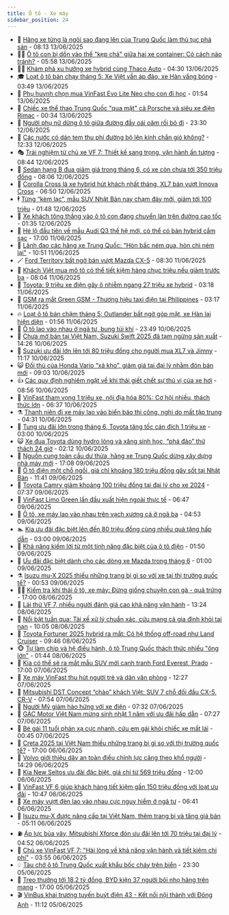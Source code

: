 ```yaml
---
title: Ô tô - Xe máy
sidebar_position: 24
---
```


<!-- dantri-o-to-xe-may:START -->
- 🤡 [Hãng xe từng là ngôi sao đang lên của Trung Quốc làm thủ tục phá sản](https://dantri.com.vn/o-to-xe-may/hang-xe-tung-la-ngoi-sao-dang-len-cua-trung-quoc-lam-thu-tuc-pha-san-20250613095049243.htm) - 08:13 13/06/2025
- 🧑‍💻 [Ô tô con bị dồn vào thế &quot;kẹp chả&quot; giữa hai xe container: Có cách nào tránh?](https://dantri.com.vn/o-to-xe-may/o-to-con-bi-don-vao-the-kep-cha-giua-hai-xe-container-co-cach-nao-tranh-20250613111433870.htm) - 05:58 13/06/2025
- 🧑‍💻 [Khám phá xu hướng xe hybrid cùng Thaco Auto](https://dantri.com.vn/o-to-xe-may/kham-pha-xu-huong-xe-hybrid-cung-thaco-auto-20250613110425475.htm) - 04:30 13/06/2025
- 🎓 [Loạt ô tô bán chạy tháng 5: Xe Việt vẫn áp đảo, xe Hàn vắng bóng](https://dantri.com.vn/o-to-xe-may/loat-o-to-ban-chay-thang-5-xe-viet-van-ap-dao-xe-han-vang-bong-20250613103823816.htm) - 03:49 13/06/2025
- 🌊 [Phụ huynh chọn mua VinFast Evo Lite Neo cho con đi học](https://dantri.com.vn/o-to-xe-may/phu-huynh-chon-mua-vinfast-evo-lite-neo-cho-con-di-hoc-20250613084130874.htm) - 01:54 13/06/2025
- 🥷 [Chiếc xe thể thao Trung Quốc &quot;qua mặt&quot; cả Porsche và siêu xe điện Rimac](https://dantri.com.vn/o-to-xe-may/chiec-xe-the-thao-trung-quoc-qua-mat-ca-porsche-va-sieu-xe-dien-rimac-20250613014146475.htm) - 00:34 13/06/2025
- 🤩 [Người phụ nữ dừng ô tô giữa đường đầy oái oăm rồi bỏ đi](https://dantri.com.vn/o-to-xe-may/nguoi-phu-nu-dung-o-to-giua-duong-day-oai-oam-roi-bo-di-20250613002634209.htm) - 23:30 12/06/2025
- 🫶 [Các nước có dán tem thu phí đường bộ lên kính chắn gió không?](https://dantri.com.vn/o-to-xe-may/cac-nuoc-co-dan-tem-thu-phi-duong-bo-len-kinh-chan-gio-khong-20250612165953606.htm) - 12:33 12/06/2025
- 🎭 [Trải nghiệm từ chủ xe VF 7: Thiết kế sang trọng, vận hành ấn tượng](https://dantri.com.vn/o-to-xe-may/trai-nghiem-tu-chu-xe-vf-7-thiet-ke-sang-trong-van-hanh-an-tuong-20250612153858480.htm) - 08:44 12/06/2025
- 🌁 [Sedan hạng B đua giảm giá trong tháng 6, có xe còn chưa tới 350 triệu đồng](https://dantri.com.vn/o-to-xe-may/sedan-hang-b-dua-giam-gia-trong-thang-6-co-xe-con-chua-toi-350-trieu-dong-20250612120207562.htm) - 08:06 12/06/2025
- 🦩 [Corolla Cross là xe hybrid hút khách nhất tháng, XL7 bán vượt Innova Cross](https://dantri.com.vn/o-to-xe-may/corolla-cross-la-xe-hybrid-hut-khach-nhat-thang-xl7-ban-vuot-innova-cross-20250612110003805.htm) - 06:50 12/06/2025
- 🕴 [Từng “kèm lạc”, mẫu SUV Nhật Bản nay chạm đáy mới, giảm tới 100 triệu](https://dantri.com.vn/o-to-xe-may/tung-kem-lac-mau-suv-nhat-ban-nay-cham-day-moi-giam-toi-100-trieu-20250611122713353.htm) - 01:48 12/06/2025
- 🎡 [Xe khách tông thẳng vào ô tô con đang chuyển làn trên đường cao tốc](https://dantri.com.vn/o-to-xe-may/xe-khach-tong-thang-vao-o-to-con-dang-chuyen-lan-tren-duong-cao-toc-20250611235225189.htm) - 01:35 12/06/2025
- 📝 [Hé lộ đầu tiên về mẫu Audi Q3 thế hệ mới, có thể có bản hybrid cắm sạc](https://dantri.com.vn/o-to-xe-may/he-lo-dau-tien-ve-mau-audi-q3-the-he-moi-co-the-co-ban-hybrid-cam-sac-20250611182827983.htm) - 17:00 11/06/2025
- 🧐 [Lãnh đạo các hãng xe Trung Quốc: &quot;Hòn bấc ném qua, hòn chì ném lại&quot;](https://dantri.com.vn/o-to-xe-may/lanh-dao-cac-hang-xe-trung-quoc-hon-bac-nem-qua-hon-chi-nem-lai-20250611120607632.htm) - 10:51 11/06/2025
- 🪄 [Ford Territory bất ngờ bán vượt Mazda CX-5](https://dantri.com.vn/o-to-xe-may/ford-territory-bat-ngo-ban-vuot-mazda-cx-5-20250611150339818.htm) - 08:30 11/06/2025
- 🧰 [Khách Việt mua mô tô có thể tiết kiệm hàng chục triệu nếu giảm trước bạ](https://dantri.com.vn/o-to-xe-may/khach-viet-mua-mo-to-co-the-tiet-kiem-hang-chuc-trieu-neu-giam-truoc-ba-20250611135239647.htm) - 08:04 11/06/2025
- 🚀 [Toyota: 9 triệu xe điện gây ô nhiễm ngang 27 triệu xe hybrid](https://dantri.com.vn/o-to-xe-may/toyota-9-trieu-xe-dien-gay-o-nhiem-ngang-27-trieu-xe-hybrid-20250610184221254.htm) - 03:18 11/06/2025
- 💪 [GSM ra mắt Green GSM - Thương hiệu taxi điện tại Philippines](https://dantri.com.vn/o-to-xe-may/gsm-ra-mat-green-gsm-thuong-hieu-taxi-dien-tai-philippines-20250611101000321.htm) - 03:17 11/06/2025
- 🔥 [Loạt ô tô bán chậm tháng 5: Outlander bất ngờ góp mặt, xe Hàn lại hiện diện](https://dantri.com.vn/o-to-xe-may/loat-o-to-ban-cham-thang-5-outlander-bat-ngo-gop-mat-xe-han-lai-hien-dien-20250610224816820.htm) - 01:56 11/06/2025
- 🐲 [Ô tô lao vào nhau ở ngã tư, bung túi khí](https://dantri.com.vn/o-to-xe-may/o-to-lao-vao-nhau-o-nga-tu-bung-tui-khi-20250610215051412.htm) - 23:49 10/06/2025
- 🌋 [Chưa mở bán tại Việt Nam, Suzuki Swift 2025 đã tạm ngừng sản xuất](https://dantri.com.vn/o-to-xe-may/chua-mo-ban-tai-viet-nam-suzuki-swift-2025-da-tam-ngung-san-xuat-20250610105301659.htm) - 14:26 10/06/2025
- 🤩 [Suzuki ưu đãi lớn lên tới 80 triệu đồng cho người mua XL7 và Jimny](https://dantri.com.vn/o-to-xe-may/suzuki-uu-dai-lon-len-toi-80-trieu-dong-cho-nguoi-mua-xl7-va-jimny-20250610140900174.htm) - 11:17 10/06/2025
- 😺 [Đối thủ của Honda Vario “xả kho”, giảm giá tại đại lý nhằm đón bản mới](https://dantri.com.vn/o-to-xe-may/doi-thu-cua-honda-vario-xa-kho-giam-gia-tai-dai-ly-nham-don-ban-moi-20250610124200912.htm) - 09:03 10/06/2025
- 👍 [Các quy định nghiêm ngặt về khí thải giết chết sự thú vị của xe hơi](https://dantri.com.vn/o-to-xe-may/cac-quy-dinh-nghiem-ngat-ve-khi-thai-giet-chet-su-thu-vi-cua-xe-hoi-20250610130309332.htm) - 08:56 10/06/2025
- 🎃 [VinFast tham vọng 1 triệu xe, nội địa hóa 80%: Cơ hội nhiều, thách thức lớn](https://dantri.com.vn/o-to-xe-may/vinfast-tham-vong-1-trieu-xe-noi-dia-hoa-80-co-hoi-nhieu-thach-thuc-lon-20250610130343645.htm) - 06:37 10/06/2025
- ⚗️ [Thanh niên đi xe máy lao vào biển báo thi công, nghi do mất tập trung](https://dantri.com.vn/o-to-xe-may/thanh-nien-di-xe-may-lao-vao-bien-bao-thi-cong-nghi-do-mat-tap-trung-20250610111934256.htm) - 04:31 10/06/2025
- 🦄 [Tung ưu đãi lớn trong tháng 6, Toyota tăng tốc cán đích 1 triệu xe](https://dantri.com.vn/o-to-xe-may/tung-uu-dai-lon-trong-thang-6-toyota-tang-toc-can-dich-1-trieu-xe-20250609161953191.htm) - 03:00 10/06/2025
- 😺 [Xe đua Toyota dùng hydro lỏng và xăng sinh học, “phá đảo” thử thách 24 giờ](https://dantri.com.vn/o-to-xe-may/xe-dua-toyota-dung-hydro-long-va-xang-sinh-hoc-pha-dao-thu-thach-24-gio-20250610091017148.htm) - 02:12 10/06/2025
- 💼 [Nguồn cung toàn cầu dư thừa, hãng xe Trung Quốc dừng xây dựng nhà máy mới](https://dantri.com.vn/o-to-xe-may/nguon-cung-toan-cau-du-thua-hang-xe-trung-quoc-dung-xay-dung-nha-may-moi-20250609235956180.htm) - 17:08 09/06/2025
- 💃 [Ô tô điện một chỗ ngồi, giá chỉ khoảng 180 triệu đồng gây sốt tại Nhật Bản](https://dantri.com.vn/o-to-xe-may/o-to-dien-mot-cho-ngoi-gia-chi-khoang-180-trieu-dong-gay-sot-tai-nhat-ban-20250609165737610.htm) - 11:41 09/06/2025
- 🚀 [Toyota Camry giảm khoảng 100 triệu đồng tại đại lý cho xe 2024](https://dantri.com.vn/o-to-xe-may/toyota-camry-giam-khoang-100-trieu-dong-tai-dai-ly-cho-xe-2024-20250609114543746.htm) - 07:37 09/06/2025
- 🤩 [VinFast Limo Green lần đầu xuất hiện ngoài thực tế](https://dantri.com.vn/o-to-xe-may/vinfast-limo-green-lan-dau-xuat-hien-ngoai-thuc-te-20250609105344522.htm) - 06:47 09/06/2025
- 💪 [Ô tô, xe máy lao vào nhau trên vạch xương cá ở ngã ba](https://dantri.com.vn/o-to-xe-may/o-to-xe-may-lao-vao-nhau-tren-vach-xuong-ca-o-nga-ba-20250609093642654.htm) - 04:53 09/06/2025
- 🏊 [Kia ưu đãi đặc biệt lên đến 80 triệu đồng cùng nhiều quà tặng hấp dẫn](https://dantri.com.vn/o-to-xe-may/kia-uu-dai-dac-biet-len-den-80-trieu-dong-cung-nhieu-qua-tang-hap-dan-20250608214628751.htm) - 03:00 09/06/2025
- 💄 [Khả năng kiếm lời từ một tính năng đặc biệt của ô tô điện](https://dantri.com.vn/o-to-xe-may/kha-nang-kiem-loi-tu-mot-tinh-nang-dac-biet-cua-o-to-dien-20250609002134733.htm) - 01:50 09/06/2025
- 👺 [Ưu đãi đặc biệt dành cho các dòng xe Mazda trong tháng 6](https://dantri.com.vn/o-to-xe-may/uu-dai-dac-biet-danh-cho-cac-dong-xe-mazda-trong-thang-6-20250608181103651.htm) - 01:00 09/06/2025
- ⚗️ [Isuzu mu-X 2025 thiếu những trang bị gì so với xe tại thị trường quốc tế?](https://dantri.com.vn/o-to-xe-may/isuzu-mu-x-2025-thieu-nhung-trang-bi-gi-so-voi-xe-tai-thi-truong-quoc-te-20250608142818207.htm) - 00:53 09/06/2025
- 🧑‍🏫 [Kiểm tra khí thải ô tô, xe máy: Đừng giống chuyện con gà - quả trứng](https://dantri.com.vn/o-to-xe-may/kiem-tra-khi-thai-o-to-xe-may-dung-giong-chuyen-con-ga-qua-trung-20250607231101949.htm) - 17:00 08/06/2025
- 🦒 [Lái thử VF 7, nhiều người đánh giá cao khả năng vận hành](https://dantri.com.vn/o-to-xe-may/lai-thu-vf-7-nhieu-nguoi-danh-gia-cao-kha-nang-van-hanh-20250608195542406.htm) - 13:24 08/06/2025
- 🐘 [Nổi bật tuần qua: Tài xế xử lý chuẩn xác, cứu mạng cả gia đình khỏi tai nạn](https://dantri.com.vn/o-to-xe-may/noi-bat-tuan-qua-tai-xe-xu-ly-chuan-xac-cuu-mang-ca-gia-dinh-khoi-tai-nan-20250608170429653.htm) - 10:05 08/06/2025
- 🧠 [Toyota Fortuner 2025 hybrid ra mắt: Có hệ thống off-road như Land Cruiser](https://dantri.com.vn/o-to-xe-may/toyota-fortuner-2025-hybrid-ra-mat-co-he-thong-off-road-nhu-land-cruiser-20250608164548869.htm) - 09:46 08/06/2025
- 🐵 [Tự làm chip và hệ điều hành, ô tô Trung Quốc thách thức nhiều &quot;ông lớn&quot;](https://dantri.com.vn/o-to-xe-may/tu-lam-chip-va-he-dieu-hanh-o-to-trung-quoc-thach-thuc-nhieu-ong-lon-20250608084437445.htm) - 01:44 08/06/2025
- 🤭 [Kia có thể sẽ ra mắt mẫu SUV mới cạnh tranh Ford Everest, Prado](https://dantri.com.vn/o-to-xe-may/kia-co-the-se-ra-mat-mau-suv-moi-canh-tranh-ford-everest-prado-20250607224321782.htm) - 17:00 07/06/2025
- 🤠 [Xe máy VinFast thu hút người trẻ và dân văn phòng](https://dantri.com.vn/o-to-xe-may/xe-may-vinfast-thu-hut-nguoi-tre-va-dan-van-phong-20250607183451922.htm) - 12:27 07/06/2025
- 🫶 [Mitsubishi DST Concept “chào” khách Việt: SUV 7 chỗ đối đầu CX-5, CR-V](https://dantri.com.vn/o-to-xe-may/mitsubishi-dst-concept-chao-khach-viet-suv-7-cho-doi-dau-cx-5-cr-v-20250607145134825.htm) - 07:54 07/06/2025
- 🚀 [Người Mỹ giảm hào hứng với xe điện](https://dantri.com.vn/o-to-xe-may/nguoi-my-giam-hao-hung-voi-xe-dien-20250607110707869.htm) - 07:32 07/06/2025
- 🎊 [GAC Motor Việt Nam mừng sinh nhật 1 năm với ưu đãi hấp dẫn](https://dantri.com.vn/o-to-xe-may/gac-motor-viet-nam-mung-sinh-nhat-1-nam-voi-uu-dai-hap-dan-20250607111816182.htm) - 07:27 07/06/2025
- 🦄 [Bé gái 11 tuổi phản xạ cực nhanh, cứu em gái khỏi chiếc xe mất lái](https://dantri.com.vn/o-to-xe-may/be-gai-11-tuoi-phan-xa-cuc-nhanh-cuu-em-gai-khoi-chiec-xe-mat-lai-20250606142531590.htm) - 00:45 07/06/2025
- 🥷 [Creta 2025 tại Việt Nam thiếu những trang bị gì so với thị trường quốc tế?](https://dantri.com.vn/o-to-xe-may/creta-2025-tai-viet-nam-thieu-nhung-trang-bi-gi-so-voi-thi-truong-quoc-te-20250605132155040.htm) - 17:00 06/06/2025
- 🦏 [Volvo giới thiệu dây an toàn điều chỉnh lực căng theo khổ người](https://dantri.com.vn/o-to-xe-may/volvo-gioi-thieu-day-an-toan-dieu-chinh-luc-cang-theo-kho-nguoi-20250606130425206.htm) - 14:29 06/06/2025
- 🤗 [Kia New Seltos ưu đãi đặc biệt, giá chỉ từ 569 triệu đồng](https://dantri.com.vn/o-to-xe-may/kia-new-seltos-uu-dai-dac-biet-gia-chi-tu-569-trieu-dong-20250606172643389.htm) - 12:00 06/06/2025
- 🐲 [VinFast VF 6 giúp khách hàng tiết kiệm gần 150 triệu đồng với loạt ưu đãi](https://dantri.com.vn/o-to-xe-may/vinfast-vf-6-giup-khach-hang-tiet-kiem-gan-150-trieu-dong-voi-loat-uu-dai-20250606171745547.htm) - 10:47 06/06/2025
- 🤭 [Xe máy vượt đèn lao vào nhau cực nguy hiểm ở ngã tư](https://dantri.com.vn/o-to-xe-may/xe-may-vuot-den-lao-vao-nhau-cuc-nguy-hiem-o-nga-tu-20250606122020017.htm) - 06:41 06/06/2025
- 🐻 [Isuzu mu-X được nâng cấp tại Việt Nam, thêm trang bị và tăng giá bán](https://dantri.com.vn/o-to-xe-may/isuzu-mu-x-duoc-nang-cap-tai-viet-nam-them-trang-bi-va-tang-gia-ban-20250606021144107.htm) - 05:11 06/06/2025
- ⛽️ [Áp lực bủa vây, Mitsubishi Xforce đón ưu đãi lên tới 70 triệu tại đại lý](https://dantri.com.vn/o-to-xe-may/ap-luc-bua-vay-mitsubishi-xforce-don-uu-dai-len-toi-70-trieu-tai-dai-ly-20250605120608525.htm) - 04:52 06/06/2025
- 🫣 [Chủ xe VinFast VF 7: &quot;Hài lòng về khả năng vận hành và tiết kiệm chi phí&quot;](https://dantri.com.vn/o-to-xe-may/chu-xe-vinfast-vf-7-hai-long-ve-kha-nang-van-hanh-va-tiet-kiem-chi-phi-20250606104715908.htm) - 03:55 06/06/2025
- 💡 [Tàu chở ô tô Trung Quốc xuất khẩu bốc cháy trên biển](https://dantri.com.vn/o-to-xe-may/tau-cho-o-to-trung-quoc-xuat-khau-boc-chay-tren-bien-20250605164729129.htm) - 23:30 05/06/2025
- 💪 [Treo thưởng tới 18,2 tỷ đồng, BYD kiện 37 người bôi nhọ hãng trên mạng](https://dantri.com.vn/o-to-xe-may/treo-thuong-toi-182-ty-dong-byd-kien-37-nguoi-boi-nho-hang-tren-mang-20250605160242872.htm) - 17:00 05/06/2025
- 🎬 [VinBus khai trương tuyến buýt điện 43 - Kết nối nội thành với Đông Anh](https://dantri.com.vn/o-to-xe-may/vinbus-khai-truong-tuyen-buyt-dien-43-ket-noi-noi-thanh-voi-dong-anh-20250605125605052.htm) - 11:12 05/06/2025<!-- dantri-o-to-xe-may:END -->
